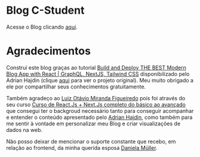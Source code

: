 # Blog C-Student

Acesse o Blog clicando [aqui](https://c-student-blog.vercel.app/).

# Agradecimentos

Construí este blog graças ao tutorial [Build and Deploy THE BEST Modern Blog App with React | GraphQL, NextJS, Tailwind CSS](https://www.youtube.com/watch?v=HYv55DhgTuA&list=LL&index=14)  disponibilizado pelo Adrian Hajdin (clique [aqui](https://github.com/adrianhajdin/project_graphql_blog) para ver o projeto original). Meu muito obrigado a ele por compartilhar seus conhecimentos gratuitamente.

Também agradeço ao [Luiz Otávio Miranda Figueiredo](https://www.linkedin.com/in/todoespacoonline/) pois foi através do seu curso [Curso de React.Js + Next.Js completo do básico ao avançado](https://www.udemy.com/course/curso-de-reactjs-nextjs-completo-do-basico-ao-avancado/) que consegui ter o backgroud necessário tanto para conseguir acompanhar e entender o conteúdo apresentado pelo [Adrian Hajdin](https://github.com/adrianhajdin), como também para me sentir à vontade em personalizar meu Blog e criar visualizações de dados na web.

Não posso deixar de mencionar o suporte constante que recebo, em relação ao frontend, da minha querida esposa [Daniela Müller](https://www.linkedin.com/in/danielamuller20/).